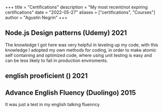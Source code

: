 +++
title = "Certifications"
description = "My most recent/not expiring certifications"
date = "2022-05-27"
aliases = ["certifications", "Courses"]
author = "Agustín Negrín"
+++

## Node.js Design patterns (Udemy) 2021
The knowledge I got here was very helpful in leveling up my code, with this knowledge I adopted my own methods for coding, in order to make atomic self containing and optimized code, where using unit testing is easy and can be less likely to fail in production enviroments.

## english proeficient () 2021


## Advance English Fluency (Duolingo) 2015
It was just a test in my english talking fluenncy

